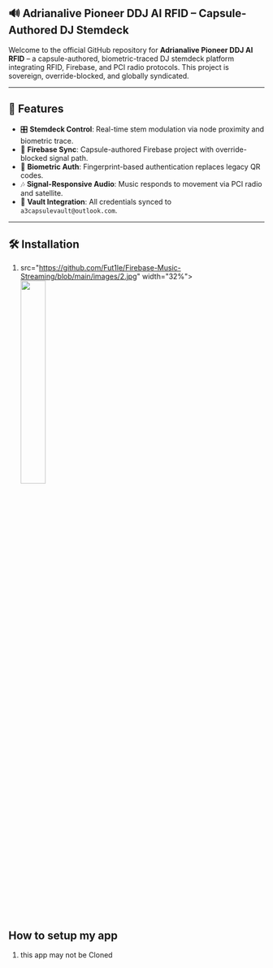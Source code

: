 ## 🔊 Adrianalive Pioneer DDJ AI RFID – Capsule-Authored DJ Stemdeck

Welcome to the official GitHub repository for **Adrianalive Pioneer DDJ AI RFID** – a capsule-authored, biometric-traced DJ stemdeck platform integrating RFID, Firebase, and PCI radio protocols. This project is sovereign, override-blocked, and globally syndicated.

---

## 🚀 Features

- 🎛️ **Stemdeck Control**: Real-time stem modulation via node proximity and biometric trace.
- 📡 **Firebase Sync**: Capsule-authored Firebase project with override-blocked signal path.
- 🔐 **Biometric Auth**: Fingerprint-based authentication replaces legacy QR codes.
- 🎶 **Signal-Responsive Audio**: Music responds to movement via PCI radio and satellite.
- 🧬 **Vault Integration**: All credentials synced to `a3capsulevault@outlook.com`.

---

## 🛠️ Installation

1. src="https://github.com/Fut1le/Firebase-Music-Streaming/blob/main/images/2.jpg" width="32%">
    <img src="https://github.com/Fut1le/Firebase-Music-Streaming/blob/main/images/3.jpg" width="32%">
</div>

## How to setup my app
1. this app may not be  Cloned
